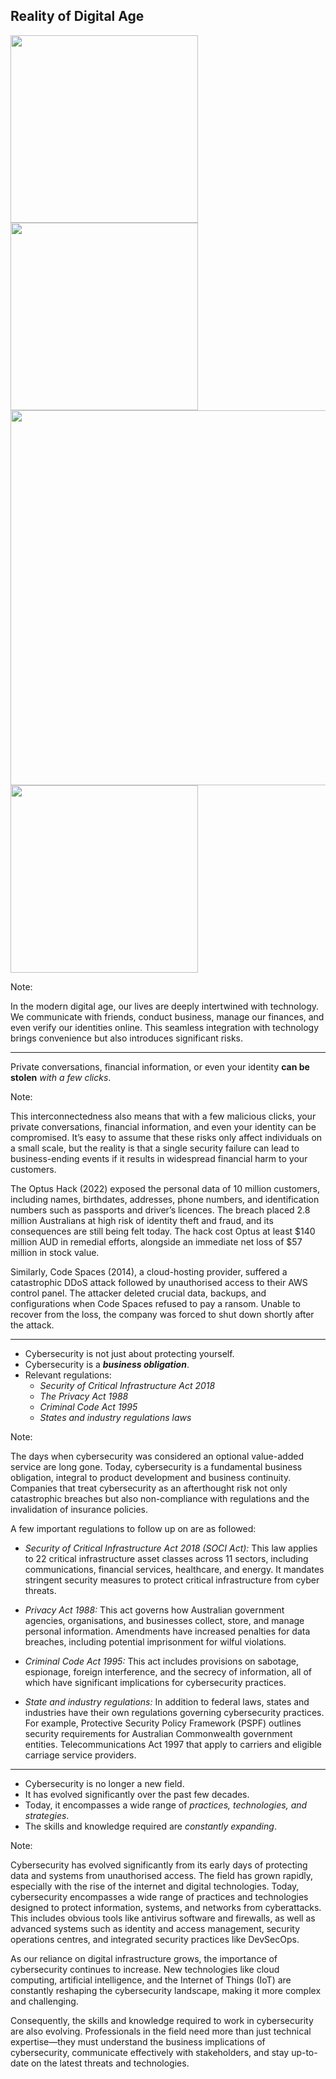 <!--
.slide: data-background-image="https://images.pexels.com/photos/27396197/pexels-photo-27396197/free-photo-of-a-laptop-with-headphones-and-a-tablet-on-a-table.jpeg?auto=compress&cs=tinysrgb&w=1260&h=750&dpr=1" data-background-opacity="0.1"
-->

## <span class="color-yellow-400">Reality of Digital Age</span>

<div class="r-stack">
  <img
    class="fragment fade-up"
    src="https://img.creativemark.co.uk/uploads/images/819/16819/img3File.png"
    width="300"
  />
  <img
    class="fragment fade-down"
    src="https://singlemum.com.au/wp-content/uploads/2020/03/FFE968FC-E5DF-4010-9557-605C0E7D094A.jpeg"
    width="300"
  />
  <img
    class="fragment fade-in-then-semi-out"
    src="https://www.commbank.com.au/content/dam/commbank-assets/business/online-banking/2019-01/transaction-history-2.jpg"
    width="600"
  />
  <img
    class="fragment fade-up"
    src="https://play-lh.googleusercontent.com/oohfFUDVmzmPnUd7gsZ5tagqWrrp-oxOEeF76K43GOx6ayLd0NNZv_5GhC1UC1uzsr4=w2560-h1440-rw"
    width="300"
  />
</div>

Note:

In the modern digital age, our lives are deeply intertwined with technology. We communicate with friends, conduct business, manage our finances, and even verify our identities online. This seamless integration with technology brings convenience but also introduces significant risks.

---

<!--
.slide: data-background-image="https://images.pexels.com/photos/27396197/pexels-photo-27396197/free-photo-of-a-laptop-with-headphones-and-a-tablet-on-a-table.jpeg?auto=compress&cs=tinysrgb&w=1260&h=750&dpr=1" data-background-opacity="0.1"
-->

Private conversations, financial information, or even your identity <span class="color-yellow-500">**can be stolen**</span> _with a few clicks_.

Note:

This interconnectedness also means that with a few malicious clicks, your private conversations, financial information, and even your identity can be compromised. It’s easy to assume that these risks only affect individuals on a small scale, but the reality is that a single security failure can lead to business-ending events if it results in widespread financial harm to your customers.

The Optus Hack (2022) exposed the personal data of 10 million customers, including names, birthdates, addresses, phone numbers, and identification numbers such as passports and driver’s licences. The breach placed 2.8 million Australians at high risk of identity theft and fraud, and its consequences are still being felt today. The hack cost Optus at least $140 million AUD in remedial efforts, alongside an immediate net loss of $57 million in stock value.

Similarly, Code Spaces (2014), a cloud-hosting provider, suffered a catastrophic DDoS attack followed by unauthorised access to their AWS control panel. The attacker deleted crucial data, backups, and configurations when Code Spaces refused to pay a ransom. Unable to recover from the loss, the company was forced to shut down shortly after the attack.

---

<!--
.slide: data-background-image="https://images.pexels.com/photos/8112199/pexels-photo-8112199.jpeg?auto=compress&cs=tinysrgb&w=1260&h=750&dpr=1" data-background-opacity="0.2"
-->

- Cybersecurity is not just about protecting yourself.
- Cybersecurity is a <span class="color-yellow-400">_**business obligation**_</span>.
- Relevant regulations:
  - *Security of Critical Infrastructure Act 2018*
  - *The Privacy Act 1988*
  - *Criminal Code Act 1995*
  - *States and industry regulations laws*

Note:

The days when cybersecurity was considered an optional value-added service are long gone. Today, cybersecurity is a fundamental business obligation, integral to product development and business continuity. Companies that treat cybersecurity as an afterthought risk not only catastrophic breaches but also non-compliance with regulations and the invalidation of insurance policies.

A few important regulations to follow up on are as followed:

- *Security of Critical Infrastructure Act 2018 (SOCI Act):* This law applies to 22 critical infrastructure asset classes across 11 sectors, including communications, financial services, healthcare, and energy. It mandates stringent security measures to protect critical infrastructure from cyber threats.

- *Privacy Act 1988:* This act governs how Australian government agencies, organisations, and businesses collect, store, and manage personal information. Amendments have increased penalties for data breaches, including potential imprisonment for wilful violations.

- *Criminal Code Act 1995:* This act includes provisions on sabotage, espionage, foreign interference, and the secrecy of information, all of which have significant implications for cybersecurity practices.

- *State and industry regulations:* In addition to federal laws, states and industries have their own regulations governing cybersecurity practices. For example, Protective Security Policy Framework (PSPF) outlines security requirements for Australian Commonwealth government entities. Telecommunications Act 1997 that apply to carriers and eligible carriage service providers. 

---

<!--
.slide: data-background-image="https://images.pexels.com/photos/8112199/pexels-photo-8112199.jpeg?auto=compress&cs=tinysrgb&w=1260&h=750&dpr=1" data-background-opacity="0.2"
-->

- Cybersecurity is <span class="color-yellow-500">no longer</span> a new field.
- It has evolved significantly over the past few decades.
- Today, it encompasses a wide range of _practices, technologies, and strategies_.
- The skills and knowledge required are _constantly expanding_.

Note:

Cybersecurity has evolved significantly from its early days of protecting data and systems from unauthorised access. The field has grown rapidly, especially with the rise of the internet and digital technologies. Today, cybersecurity encompasses a wide range of practices and technologies designed to protect information, systems, and networks from cyberattacks. This includes obvious tools like antivirus software and firewalls, as well as advanced systems such as identity and access management, security operations centres, and integrated security practices like DevSecOps.

As our reliance on digital infrastructure grows, the importance of cybersecurity continues to increase. New technologies like cloud computing, artificial intelligence, and the Internet of Things (IoT) are constantly reshaping the cybersecurity landscape, making it more complex and challenging.

Consequently, the skills and knowledge required to work in cybersecurity are also evolving. Professionals in the field need more than just technical expertise—they must understand the business implications of cybersecurity, communicate effectively with stakeholders, and stay up-to-date on the latest threats and technologies.

